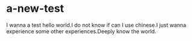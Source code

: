 # a-new-test
I wanna a test
hello world.I do not know if can I use chinese.I just wanna experience some other experiences.Deeply know the world.
